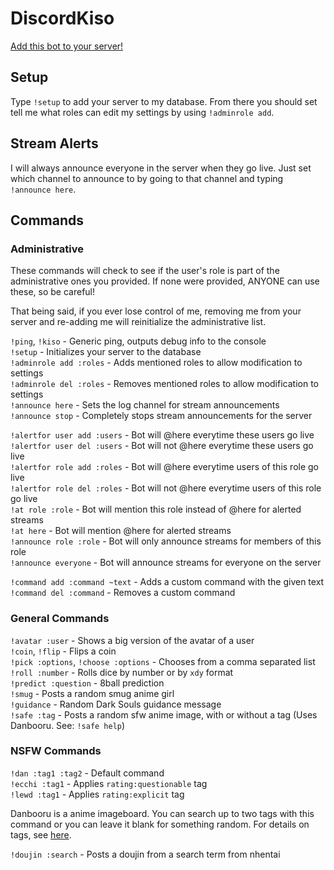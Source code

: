 # DiscordKiso

[Add this bot to your server!](https://discordapp.com/oauth2/authorize?&client_id=338421678579122186&scope=bot&permissions=0)

## Setup

Type `!setup` to add your server to my database. From there you should set tell me what roles can edit my settings by using `!adminrole add`.

## Stream Alerts

I will always announce everyone in the server when they go live. Just set which channel to announce to by going to that channel and typing `!announce here`.

## Commands

### Administrative

These commands will check to see if the user's role is part of the administrative ones you provided. If none were provided, ANYONE can use these, so be careful!

That being said, if you ever lose control of me, removing me from your server and re-adding me will reinitialize the administrative list.

`!ping`, `!kiso` - Generic ping, outputs debug info to the console  
`!setup` - Initializes your server to the database  
`!adminrole add :roles` - Adds mentioned roles to allow modification to settings  
`!adminrole del :roles` - Removes mentioned roles to allow modification to settings  
`!announce here` - Sets the log channel for stream announcements  
`!announce stop` - Completely stops stream announcements for the server  
  
`!alertfor user add :users` - Bot will @here everytime these users go live  
`!alertfor user del :users` - Bot will not @here everytime these users go live  
`!alertfor role add :roles` - Bot will @here everytime users of this role go live  
`!alertfor role del :roles` - Bot will not @here everytime users of this role go  live  
`!at role :role` - Bot will mention this role instead of @here for alerted streams  
`!at here` - Bot will mention @here for alerted streams  
`!announce role :role` - Bot will only announce streams for members of this role  
`!announce everyone` - Bot will announce streams for everyone on the server  

`!command add :command ~text` - Adds a custom command with the given text  
`!command del :command` - Removes a custom command  

### General Commands

`!avatar :user` - Shows a big version of the avatar of a user  
`!coin`, `!flip` - Flips a coin  
`!pick :options`, `!choose :options` - Chooses from a comma separated list  
`!roll :number` - Rolls dice by number or by `xdy` format  
`!predict :question` - 8ball prediction  
`!smug` - Posts a random smug anime girl  
`!guidance` - Random Dark Souls guidance message  
`!safe :tag` - Posts a random sfw anime image, with or without a tag (Uses Danbooru. See: `!safe help`)

### NSFW Commands

`!dan :tag1 :tag2` - Default command  
`!ecchi :tag1` - Applies `rating:questionable` tag  
`!lewd :tag1` - Applies `rating:explicit` tag  

Danbooru is a anime imageboard. You can search up to two tags with this command or you can leave it blank for something random. For details on tags, see [here](https://danbooru.donmai.us/wiki_pages/43037).

`!doujin :search` - Posts a doujin from a search term from nhentai
